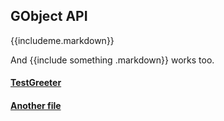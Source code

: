 ## GObject API

{{includeme.markdown}}

And {{include something .markdown}} works too.

#### [TestGreeter](test-greeter.markdown)

#### [Another file](test-other-file.markdown)
